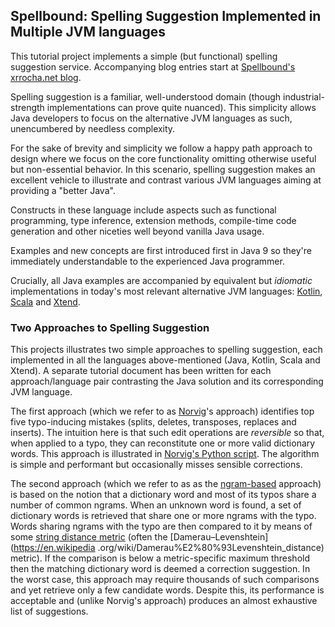 ## Spellbound: Spelling Suggestion Implemented in Multiple JVM languages

This tutorial project implements a simple (but functional) spelling suggestion service.
Accompanying blog entries start at [Spellbound's xrrocha.net blog](https://xrrocha.net/post/spelling-jvm-1.0/).

Spelling suggestion is a familiar, well-understood domain (though industrial-strength 
implementations can prove quite nuanced). This simplicity allows Java developers to focus on the
alternative JVM languages as such, unencumbered by needless complexity.

For the sake of brevity and simplicity we follow a happy path approach to design where we focus on
the core functionality omitting otherwise useful but non-essential behavior. In this 
scenario, spelling suggestion makes an excellent vehicle to illustrate and contrast various JVM
languages aiming at providing a "better Java".

Constructs in these language include aspects such as functional programming, type inference,
extension methods, compile-time code generation and other niceties well beyond vanilla Java usage.

Examples and new concepts are first introduced first in Java 9 so they're immediately understandable
to the experienced Java programmer.

Crucially, all Java examples are accompanied by equivalent but _idiomatic_ implementations in 
today's most relevant alternative JVM languages:
[Kotlin](https://kotlinlang.org/),
[Scala](http://scala-lang.org/) and
[Xtend](http://www.eclipse.org/xtend/).




### Two Approaches to Spelling Suggestion

This projects illustrates two simple approaches to spelling suggestion, each implemented in all the
languages above-mentioned (Java, Kotlin, Scala and Xtend). A separate tutorial document has
been written for each approach/language pair contrasting the Java solution and its corresponding 
JVM language.

The first approach (which we refer to as [Norvig](https://en.wikipedia.org/wiki/Peter_Norvig)'s 
approach) identifies top five typo-inducing mistakes (splits, deletes, transposes, replaces and 
inserts). The intuition here is that such edit operations are _reversible_ so that, when applied
to a typo, they can reconstitute one or more valid dictionary words. This approach is illustrated
in [Norvig's Python script](http://norvig.com/spell-correct.html). The algorithm is simple and
performant but occasionally misses sensible corrections.

The second approach (which we refer to as as the [ngram-based](https://en.wikipedia.org/wiki/N-gram)
approach) is based on the notion that a dictionary word and most of its typos share a number of
common ngrams. When an unknown word is found, a set of dictionary words is retrieved that share one
or more ngrams with the typo. Words sharing ngrams with the typo are then compared to it by means
of some
[string distance metric](https://en.wikipedia.org/wiki/String_metric) 
(often the [Damerau–Levenshtein](https://en.wikipedia
.org/wiki/Damerau%E2%80%93Levenshtein_distance) metric). If the comparison is below a 
metric-specific maximum threshold then the matching dictionary word is deemed a correction
suggestion. In the worst case, this approach may require thousands  of such comparisons and yet
retrieve only a few candidate words. Despite this, its performance is acceptable and (unlike 
Norvig's approach) produces an almost exhaustive list of suggestions.

